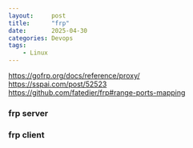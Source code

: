 ```yaml
---
layout:     post
title:      "frp"
date:       2025-04-30
categories: Devops
tags:
    - Linux
---
```


<https://gofrp.org/docs/reference/proxy/>  
<https://sspai.com/post/52523>  
<https://github.com/fatedier/frp#range-ports-mapping>  

### frp server

### frp client